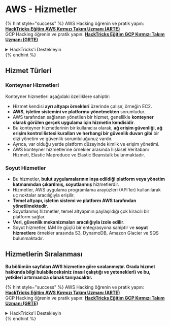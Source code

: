 # AWS - Hizmetler

{% hint style="success" %}
AWS Hacking öğrenin ve pratik yapın:<img src="../../../.gitbook/assets/image (1).png" alt="" data-size="line">[**HackTricks Eğitim AWS Kırmızı Takım Uzmanı (ARTE)**](https://training.hacktricks.xyz/courses/arte)<img src="../../../.gitbook/assets/image (1).png" alt="" data-size="line">\
GCP Hacking öğrenin ve pratik yapın: <img src="../../../.gitbook/assets/image (2).png" alt="" data-size="line">[**HackTricks Eğitim GCP Kırmızı Takım Uzmanı (GRTE)**<img src="../../../.gitbook/assets/image (2).png" alt="" data-size="line">](https://training.hacktricks.xyz/courses/grte)

<details>

<summary>HackTricks'i Destekleyin</summary>

* [**abonelik planlarını**](https://github.com/sponsors/carlospolop) kontrol edin!
* **💬 [**Discord grubuna**](https://discord.gg/hRep4RUj7f) veya [**telegram grubuna**](https://t.me/peass) katılın ya da **Twitter'da** 🐦 [**@hacktricks\_live**](https://twitter.com/hacktricks\_live)** bizi takip edin.**
* **Hacking ipuçlarını paylaşmak için** [**HackTricks**](https://github.com/carlospolop/hacktricks) ve [**HackTricks Cloud**](https://github.com/carlospolop/hacktricks-cloud) github reposuna PR gönderin.

</details>
{% endhint %}

## Hizmet Türleri

### Konteyner Hizmetleri

Konteyner hizmetleri aşağıdaki özelliklere sahiptir:

* Hizmet kendisi **ayrı altyapı örnekleri** üzerinde çalışır, örneğin EC2.
* **AWS**, **işletim sistemini ve platformu yönetmekten** sorumludur.
* AWS tarafından sağlanan yönetilen bir hizmet, genellikle **konteyner olarak görülen gerçek uygulama için hizmetin kendisidir**.
* Bu konteyner hizmetlerinin bir kullanıcısı olarak, **ağ erişim güvenliği, ağ erişim kontrol listesi kuralları ve herhangi bir güvenlik duvarı gibi** bir dizi yönetim ve güvenlik sorumluluğunuz vardır.
* Ayrıca, var olduğu yerde platform düzeyinde kimlik ve erişim yönetimi.
* AWS konteyner hizmetlerine örnekler arasında İlişkisel Veritabanı Hizmeti, Elastic Mapreduce ve Elastic Beanstalk bulunmaktadır.

### Soyut Hizmetler

* Bu hizmetler, **bulut uygulamalarının inşa edildiği platform veya yönetim katmanından çıkarılmış, soyutlanmış** hizmetlerdir.
* Hizmetler, AWS uygulama programlama arayüzleri (API'ler) kullanılarak uç noktalar aracılığıyla erişilir.
* **Temel altyapı, işletim sistemi ve platform AWS tarafından yönetilmektedir**.
* Soyutlanmış hizmetler, temel altyapının paylaşıldığı çok kiracılı bir platform sağlar.
* **Veri, güvenlik mekanizmaları aracılığıyla izole edilir**.
* Soyut hizmetler, IAM ile güçlü bir entegrasyona sahiptir ve **soyut hizmetlere** örnekler arasında S3, DynamoDB, Amazon Glacier ve SQS bulunmaktadır.

## Hizmetlerin Sıralanması

**Bu bölümün sayfaları AWS hizmetine göre sıralanmıştır. Orada hizmet hakkında bilgi bulabileceksiniz (nasıl çalıştığı ve yetenekleri) ve bu, yetkileri artırmanıza olanak tanıyacaktır.**

{% hint style="success" %}
AWS Hacking öğrenin ve pratik yapın:<img src="../../../.gitbook/assets/image (1).png" alt="" data-size="line">[**HackTricks Eğitim AWS Kırmızı Takım Uzmanı (ARTE)**](https://training.hacktricks.xyz/courses/arte)<img src="../../../.gitbook/assets/image (1).png" alt="" data-size="line">\
GCP Hacking öğrenin ve pratik yapın: <img src="../../../.gitbook/assets/image (2).png" alt="" data-size="line">[**HackTricks Eğitim GCP Kırmızı Takım Uzmanı (GRTE)**<img src="../../../.gitbook/assets/image (2).png" alt="" data-size="line">](https://training.hacktricks.xyz/courses/grte)

<details>

<summary>HackTricks'i Destekleyin</summary>

* [**abonelik planlarını**](https://github.com/sponsors/carlospolop) kontrol edin!
* **💬 [**Discord grubuna**](https://discord.gg/hRep4RUj7f) veya [**telegram grubuna**](https://t.me/peass) katılın ya da **Twitter'da** 🐦 [**@hacktricks\_live**](https://twitter.com/hacktricks\_live)** bizi takip edin.**
* **Hacking ipuçlarını paylaşmak için** [**HackTricks**](https://github.com/carlospolop/hacktricks) ve [**HackTricks Cloud**](https://github.com/carlospolop/hacktricks-cloud) github reposuna PR gönderin.

</details>
{% endhint %}
